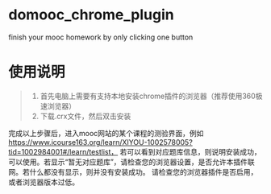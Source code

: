 # domooc_chrome_plugin
finish your mooc homework by only clicking one button
# 使用说明
>1. 首先电脑上需要有支持本地安装chrome插件的浏览器（推荐使用360极速浏览器）
>2. 下载.crx文件，然后双击安装

完成以上步骤后，进入mooc网站的某个课程的测验界面，例如 https://www.icourse163.org/learn/XIYOU-1002578005?tid=1002984001#/learn/testlist，
若可以看到对应题库信息，则说明安装成功，可以使用。若显示“暂无对应题库”，请检查您的浏览器设置，是否允许本插件联网。若什么都没有显示，则并没有安装成功。
请检查您的浏览器插件是否启用，或者浏览器版本过低。
